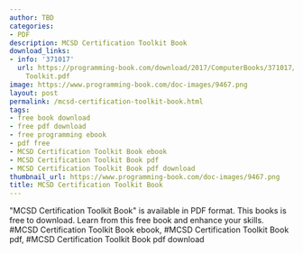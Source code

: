 ```yaml
---
author: TBD
categories:
- PDF
description: MCSD Certification Toolkit Book
download_links:
- info: '371017'
  url: https://programming-book.com/download/2017/ComputerBooks/371017/MCSD Certification
    Toolkit.pdf
image: https://www.programming-book.com/doc-images/9467.png
layout: post
permalink: /mcsd-certification-toolkit-book.html
tags:
- free book download
- free pdf download
- free programming ebook
- pdf free
- MCSD Certification Toolkit Book ebook
- MCSD Certification Toolkit Book pdf
- MCSD Certification Toolkit Book pdf download
thumbnail_url: https://www.programming-book.com/doc-images/9467.png
title: MCSD Certification Toolkit Book
---
```


 
<div class="item-desc text-justify">
  "MCSD Certification Toolkit Book" is available in PDF format. This books is free to download. Learn from this free book and enhance your skills.
  <br>
  #MCSD Certification Toolkit Book ebook, #MCSD Certification Toolkit Book pdf, #MCSD Certification Toolkit Book pdf download
</div>
